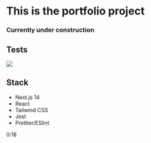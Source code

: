 # This is the portfolio project

### Currently under construction

## Tests
<a href="https://codeclimate.com/github/iFoxtrot33/portfolio/maintainability"><img src="https://api.codeclimate.com/v1/badges/ebd05223ee9a31168660/maintainability" /></a>

## Stack
* Next.js 14
* React
* Tailwind CSS
* Jest
* Prettier/ESlint
  
0:18
